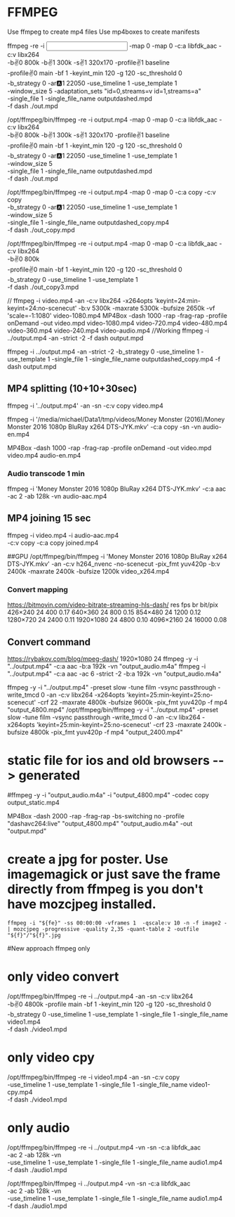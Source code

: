 # FFMPEG

Use ffmpeg to create mp4 files
Use mp4boxes to create manifests

ffmpeg -re -i <input> -map 0 -map 0 -c:a libfdk_aac -c:v libx264 \
-b:v:0 800k -b:v:1 300k -s:v:1 320x170 -profile:v:1 baseline \
-profile:v:0 main -bf 1 -keyint_min 120 -g 120 -sc_threshold 0 \
-b_strategy 0 -ar:a:1 22050 -use_timeline 1 -use_template 1 \
-window_size 5 -adaptation_sets "id=0,streams=v id=1,streams=a" \
-single_file 1 -single_file_name outputdashed.mpd  \
-f dash ./out.mpd


/opt/ffmpeg/bin/ffmpeg -re -i output.mp4 -map 0 -map 0 -c:a libfdk_aac -c:v libx264 \
-b:v:0 800k -b:v:1 300k -s:v:1 320x170 -profile:v:1 baseline \
-profile:v:0 main -bf 1 -keyint_min 120 -g 120 -sc_threshold 0 \
-b_strategy 0 -ar:a:1 22050 -use_timeline 1 -use_template 1 \
-window_size 5 \
-single_file 1 -single_file_name outputdashed.mpd  \
-f dash ./out.mpd

/opt/ffmpeg/bin/ffmpeg -re -i output.mp4 -map 0 -map 0 -c:a copy -c:v copy \
-b_strategy 0 -ar:a:1 22050 -use_timeline 1 -use_template 1 \
-window_size 5 \
-single_file 1 -single_file_name outputdashed_copy.mp4  \
-f dash ./out_copy.mpd

/opt/ffmpeg/bin/ffmpeg -re -i output.mp4 -map 0 -map 0 -c:a libfdk_aac -c:v libx264 \
-b:v:0 800k \
-profile:v:0 main -bf 1 -keyint_min 120 -g 120 -sc_threshold 0 \
-b_strategy 0 -use_timeline 1 -use_template 1 \
-f dash ./out_copy3.mpd

//
ffmpeg -i video.mp4 -an -c:v libx264 -x264opts 'keyint=24:min-keyint=24:no-scenecut' -b:v 5300k -maxrate 5300k -bufsize 2650k -vf 'scale=-1:1080' video-1080.mp4
MP4Box -dash 1000 -rap -frag-rap -profile onDemand -out video.mpd video-1080.mp4 video-720.mp4 video-480.mp4 video-360.mp4 video-240.mp4 video-audio.mp4
//Working
ffmpeg -i ../output.mp4 -an -strict -2 -f dash output.mpd 

ffmpeg -i ../output.mp4 -an -strict -2 -b_strategy 0 -use_timeline 1 -use_template 1 -single_file 1  -single_file_name outputdashed_copy.mp4 -f dash output.mpd 


## MP4 splitting (10+10+30sec)
ffmpeg -i '../output.mp4' -an -sn -c:v copy video.mp4

ffmpeg -i '/media/michael/Data1/tmp/videos/Money Monster (2016)/Money Monster 2016 1080p BluRay x264 DTS-JYK.mkv' -c:a copy -sn -vn audio-en.mp4

MP4Box -dash 1000 -rap -frag-rap -profile onDemand -out video.mpd video.mp4 audio-en.mp4

### Audio transcode 1 min
ffmpeg -i 'Money Monster 2016 1080p BluRay x264 DTS-JYK.mkv' -c:a aac -ac 2 -ab 128k -vn audio-aac.mp4

## MP4 joining 15 sec
ffmpeg -i video.mp4 -i audio-aac.mp4 \
-c:v copy -c:a copy joined.mp4

##GPU
/opt/ffmpeg/bin/ffmpeg -i 'Money Monster 2016 1080p BluRay x264 DTS-JYK.mkv' -an -c:v h264_nvenc -no-scenecut -pix_fmt yuv420p -b:v 2400k -maxrate 2400k -bufsize 1200k video_x264.mp4

### Convert mapping
https://bitmovin.com/video-bitrate-streaming-hls-dash/
res				fps	br		bit/pix
426×240		24	400		0.17
640×360		24	800		0.15
854×480		24	1200	0.12
1280×720	24	2400	0.11
1920×1080	24	4800	0.10
4096×2160	24	16000	0.08

## Convert command
https://rybakov.com/blog/mpeg-dash/
1920×1080 24
ffmpeg -y -i "../output.mp4" -c:a aac -b:a 192k  -vn "output_audio.m4a"
ffmpeg -i "../output.mp4" -c:a aac -ac 6 -strict -2 -b:a 192k -vn "output_audio.m4a"

ffmpeg -y -i "../output.mp4" -preset slow -tune film -vsync passthrough -write_tmcd 0 -an -c:v libx264 -x264opts 'keyint=25:min-keyint=25:no-scenecut' -crf 22 -maxrate 4800k -bufsize 9600k -pix_fmt yuv420p -f mp4 "output_4800.mp4"
/opt/ffmpeg/bin/ffmpeg -y -i "../output.mp4" -preset slow -tune film -vsync passthrough -write_tmcd 0 -an -c:v libx264 -x264opts 'keyint=25:min-keyint=25:no-scenecut' -crf 23 -maxrate 2400k -bufsize 4800k -pix_fmt yuv420p -f mp4  "output_2400.mp4"
# static file for ios and old browsers --> generated
#ffmpeg -y -i "output_audio.m4a" -i "output_4800.mp4" -codec copy output_static.mp4

MP4Box -dash 2000 -rap -frag-rap  -bs-switching no -profile "dashavc264:live" "output_4800.mp4" "output_audio.m4a" -out "output.mpd"
# create a jpg for poster. Use imagemagick or just save the frame directly from ffmpeg is you don't have mozcjpeg installed.
    ffmpeg -i "${fe}" -ss 00:00:00 -vframes 1  -qscale:v 10 -n -f image2 - | mozcjpeg -progressive -quality 2,35 -quant-table 2 -outfile "${f}"/"${f}".jpg


#New approach ffmpeg only
# only video convert
/opt/ffmpeg/bin/ffmpeg -re -i ../output.mp4 -an -sn -c:v libx264 \
-b:v:0 4800k -profile main -bf 1 -keyint_min 120 -g 120 -sc_threshold 0 \
-b_strategy 0 -use_timeline 1 -use_template 1 -single_file 1 -single_file_name video1.mp4 \
-f dash ./video1.mpd
# only video cpy
/opt/ffmpeg/bin/ffmpeg -re -i video1.mp4 -an -sn -c:v copy \
-use_timeline 1 -use_template 1 -single_file 1 -single_file_name video1-cpy.mp4 \
-f dash ./video1.mpd
# only audio
/opt/ffmpeg/bin/ffmpeg -re -i ../output.mp4 -vn -sn -c:a libfdk_aac \
-ac 2 -ab 128k -vn \
-use_timeline 1 -use_template 1 -single_file 1 -single_file_name audio1.mp4 \
-f dash ./audio1.mpd

/opt/ffmpeg/bin/ffmpeg -i ../output.mp4 -vn -sn -c:a libfdk_aac \
-ac 2 -ab 128k -vn \
-use_timeline 1 -use_template 1 -single_file 1 -single_file_name audio1.mp4 \
-f dash ./audio1.mpd






